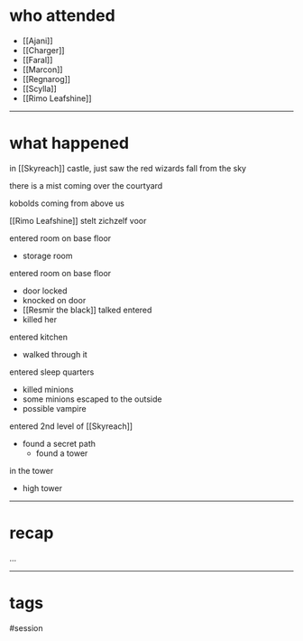 # who attended

- [[Ajani]]
- [[Charger]]
- [[Faral]]
- [[Marcon]]
- [[Regnarog]]
- [[Scylla]]
- [[Rimo Leafshine]]

---
# what happened

in [[Skyreach]] castle, just saw the red wizards fall from the sky

there is a mist coming over the courtyard

kobolds coming from above us

[[Rimo Leafshine]] stelt zichzelf voor

entered room on base floor
- storage room

entered room on base floor
- door locked
- knocked on door
- [[Resmir the black]] talked entered
-  killed her

entered kitchen
- walked through it

entered sleep quarters
- killed minions
- some minions escaped to the outside
- possible vampire

entered 2nd level of [[Skyreach]]
- found a secret path
	- found a tower

in the tower
- high tower 



---
# recap

...

---
# tags

#session